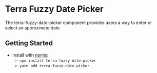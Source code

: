 # Terra Fuzzy Date Picker

The terra-fuzzy-date-picker component provides users a way to enter or select an approximate date.

## Getting Started

- Install with [npmjs](https://www.npmjs.com):
  - `npm install terra-fuzzy-date-picker`
  - `yarn add terra-fuzzy-date-picker`

